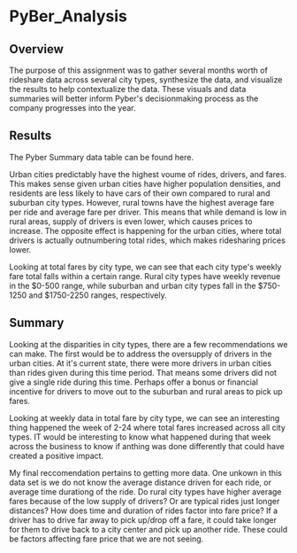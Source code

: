 # PyBer_Analysis

## Overview 
The purpose of this assignment was to gather several months worth of rideshare data across several city types, synthesize the data, and visualize the results to help contextualize the data. These visuals and data summaries will better inform Pyber's decisionmaking process as the company progresses into the year. 

## Results 
The Pyber Summary data table can be found here. 

Urban cities predictably have the highest voume of rides, drivers, and fares. This makes sense given urban cities have higher population densities, and residents are less likely to have cars of their own compared to rural and suburban city types. However, rural towns have the highest average fare per ride and average fare per driver. This means that while demand is low in rural areas, supply of drivers is even lower, which causes prices to increase. The opposite effect is happening for the urban cities, where total drivers is actually outnumbering total rides, which makes ridesharing prices lower. 

Looking at total fares by city type, we can see that each city type's weekly fare total falls within a certain range. Rural city types have weekly revenue in the $0-500 range, while suburban and urban city types fall in the $750-1250 and $1750-2250 ranges, respectively. 

## Summary 
Looking at the disparities in city types, there are a few recommendations we can make. The first would be to address the oversupply of drivers in the urban cities. At it's current state, there were more drivers in urban cities than rides given during this time period. That means some drivers did not give a single ride during this time. Perhaps offer a bonus or financial incentive for drivers to move out to the suburban and rural areas to pick up fares. 

Looking at weekly data in total fare by city type, we can see an interesting thing happened the week of 2-24 where total fares increased across all city types. IT would be interesting to know what happened during that week across the business to know if anthing was done differently that could have created a positive impact.

My final reccomendation pertains to getting more data. One unkown in this data set is we do not know the average distance driven for each ride, or average time durationg of the ride. Do rural city types have higher average fares because of the low supply of drivers? Or are typical rides just longer distances? How does time and duration of rides factor into fare price? If a driver has to drive far away to pick up/drop off a fare, it could take longer for them to drive back to a city center and pick up another ride. These could be factors affecting fare price that we are not seeing. 
